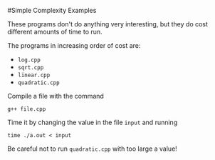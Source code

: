 #Simple Complexity Examples

These programs don't do anything very interesting, but they do cost different 
amounts of time to run.

The programs in increasing order of cost are:
* `log.cpp`
* `sqrt.cpp`
* `linear.cpp`
* `quadratic.cpp`

Compile a file with the command

    g++ file.cpp

Time it by changing the value in the file `input` and running

    time ./a.out < input

Be careful not to run `quadratic.cpp` with too large a value!